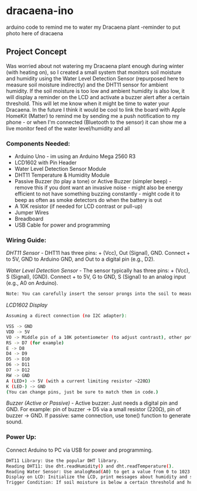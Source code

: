 # dracaena-ino
arduino code to remind me to water my Dracaena plant 
-reminder to put photo here of dracaena

## Project Concept
Was worried about not watering my Dracaena plant enough during winter (with heating on), so I created a small system that monitors soil moisture and humidity using the Water Level Detection Sensor (repurposed here to measure soil moisture indirectly) and the DHT11 sensor for ambient humidity. If the soil moisture is too low and ambient humidity is also low, it will display a reminder on the LCD and activate a buzzer alert after a certain threshold. This will let me know when it might be time to water your Dracaena. In the future I think it would be cool to link the board with Apple HomeKit (Matter) to remind me by sending me a push notification to my phone - or when I'm connected (Bluetooth to the sensor) it can show me a live monitor feed of the water level/humidity and all

### Components Needed:

- Arduino Uno - im using an Arduino Mega 2560 R3
- LCD1602 with Pin Header
- Water Level Detection Sensor Module
- DHT11 Temperature & Humidity Module
- Passive Buzzer (to play a tone) or Active Buzzer (simpler beep) - remove this if you dont want an invasive noise - might also be energy efficient to not have something buzzing constantly - might code it to beep as often as smoke detectors do when the battery is out
- A 10K resistor (if needed for LCD contrast or pull-up)
- Jumper Wires
- Breadboard
- USB Cable for power and programming

### Wiring Guide:

*DHT11 Sensor* - DHT11 has three pins: + (Vcc), Out (Signal), GND. Connect + to 5V, GND to Arduino GND, and Out to a digital pin (e.g., D2).

*Water Level Detection Sensor* - The sensor typically has three pins: + (Vcc), S (Signal), (GND). Connect + to 5V, G to GND, S (Signal) to an analog input (e.g., A0 on Arduino).

```bash
Note: You can carefully insert the sensor prongs into the soil to measure soil moisture with a water level sensor. It won’t give an exact soil moisture percentage, but the analog reading will decrease when the soil is drier and increase when damp.
```

*LCD1602 Display*

```bash
Assuming a direct connection (no I2C adapter):

VSS -> GND
VDD -> 5V
VO -> Middle pin of a 10K potentiometer (to adjust contrast), other pot pins to 5V and GND.
RS -> D7 (for example)
E -> D8
D4 -> D9
D5 -> D10
D6 -> D11
D7 -> D12
RW -> GND
A (LED+) -> 5V (with a current limiting resistor ~220Ω)
K (LED-) -> GND
(You can change pins, just be sure to match them in code.)
```

*Buzzer (Active or Passive)* - Active buzzer: Just needs a digital pin and GND. For example:
pin of buzzer -> D5 via a small resistor (220Ω), pin of buzzer -> GND.
If passive: same connection, use tone() function to generate sound.

### Power Up:
Connect Arduino to PC via USB for power and programming.

```bash
DHT11 Library: Use the popular DHT library.
Reading DHT11: Use dht.readHumidity() and dht.readTemperature().
Reading Water Sensor: Use analogRead(A0) to get a value from 0 to 1023. Higher value = more moisture, lower value = drier.
Display on LCD: Initialize the LCD, print messages about humidity and soil moisture.
Trigger Condition: If soil moisture is below a certain threshold and humidity is low, display a reminder and beep the buzzer - might beep the buzzer as frequently as smoke detectors do.
```

